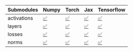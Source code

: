 | Submodules   | Numpy                                                                                                                           | Torch                                                                                                                           | Jax                                                                                                                             | Tensorflow                                                                                                                      |
|:-------------|:--------------------------------------------------------------------------------------------------------------------------------|:--------------------------------------------------------------------------------------------------------------------------------|:--------------------------------------------------------------------------------------------------------------------------------|:--------------------------------------------------------------------------------------------------------------------------------|
| activations  | <a href="https://github.com/unifyai/ivy/runs/8286402732?check_suite_focus=true" rel="noopener noreferrer" target="_blank">✅</a> | <a href="https://github.com/unifyai/ivy/runs/8286402954?check_suite_focus=true" rel="noopener noreferrer" target="_blank">✅</a> | <a href="https://github.com/unifyai/ivy/runs/8286403190?check_suite_focus=true" rel="noopener noreferrer" target="_blank">✅</a> | <a href="https://github.com/unifyai/ivy/runs/8286403364?check_suite_focus=true" rel="noopener noreferrer" target="_blank">✅</a> |
| layers       | <a href="https://github.com/unifyai/ivy/runs/8286402795?check_suite_focus=true" rel="noopener noreferrer" target="_blank">✅</a> | <a href="https://github.com/unifyai/ivy/runs/8286403021?check_suite_focus=true" rel="noopener noreferrer" target="_blank">✅</a> | <a href="https://github.com/unifyai/ivy/runs/8286403236?check_suite_focus=true" rel="noopener noreferrer" target="_blank">✅</a> | <a href="https://github.com/unifyai/ivy/runs/8286403412?check_suite_focus=true" rel="noopener noreferrer" target="_blank">✅</a> |
| losses       | <a href="https://github.com/unifyai/ivy/runs/8286402845?check_suite_focus=true" rel="noopener noreferrer" target="_blank">✅</a> | <a href="https://github.com/unifyai/ivy/runs/8286403089?check_suite_focus=true" rel="noopener noreferrer" target="_blank">✅</a> | <a href="https://github.com/unifyai/ivy/runs/8286403283?check_suite_focus=true" rel="noopener noreferrer" target="_blank">✅</a> | <a href="https://github.com/unifyai/ivy/runs/8286403454?check_suite_focus=true" rel="noopener noreferrer" target="_blank">✅</a> |
| norms        | <a href="https://github.com/unifyai/ivy/runs/8286402894?check_suite_focus=true" rel="noopener noreferrer" target="_blank">✅</a> | <a href="https://github.com/unifyai/ivy/runs/8286403141?check_suite_focus=true" rel="noopener noreferrer" target="_blank">✅</a> | <a href="https://github.com/unifyai/ivy/runs/8286403333?check_suite_focus=true" rel="noopener noreferrer" target="_blank">✅</a> | <a href="https://github.com/unifyai/ivy/runs/8286403503?check_suite_focus=true" rel="noopener noreferrer" target="_blank">✅</a> |